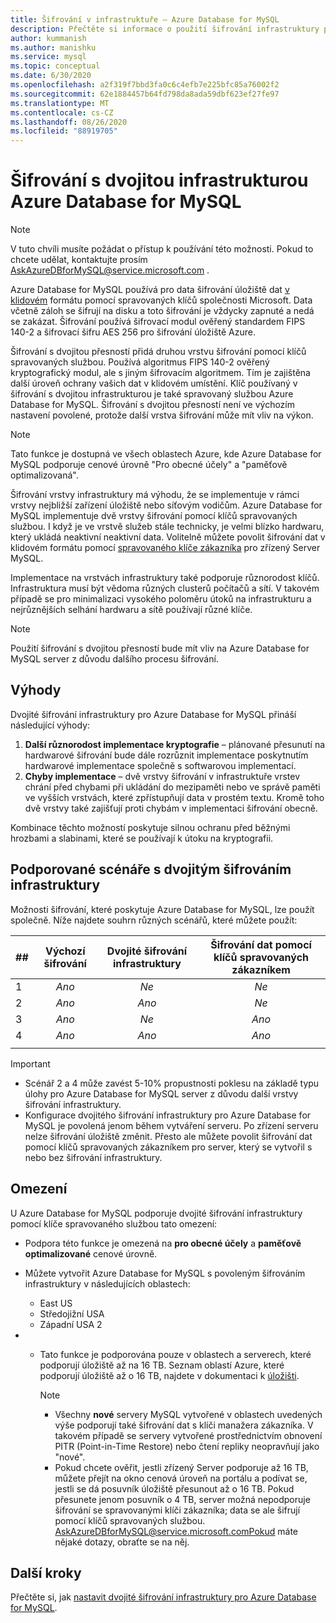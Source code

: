 ```yaml
---
title: Šifrování v infrastruktuře – Azure Database for MySQL
description: Přečtěte si informace o použití šifrování infrastruktury pro přidání druhé vrstvy šifrování pomocí klíčů spravovaných službou.
author: kummanish
ms.author: manishku
ms.service: mysql
ms.topic: conceptual
ms.date: 6/30/2020
ms.openlocfilehash: a2f319f7bbd3fa0c6c4efb7e225bfc85a76002f2
ms.sourcegitcommit: 62e1884457b64fd798da8ada59dbf623ef27fe97
ms.translationtype: MT
ms.contentlocale: cs-CZ
ms.lasthandoff: 08/26/2020
ms.locfileid: "88919705"
---
```

# <a name="azure-database-for-mysql-infrastructure-double-encryption"></a>Šifrování s dvojitou infrastrukturou Azure Database for MySQL

> [!NOTE]
> V tuto chvíli musíte požádat o přístup k používání této možnosti. Pokud to chcete udělat, kontaktujte prosím AskAzureDBforMySQL@service.microsoft.com .

Azure Database for MySQL používá pro data šifrování úložiště dat [v klidovém](concepts-security.md#at-rest) formátu pomocí spravovaných klíčů společnosti Microsoft. Data včetně záloh se šifrují na disku a toto šifrování je vždycky zapnuté a nedá se zakázat. Šifrování používá šifrovací modul ověřený standardem FIPS 140-2 a šifrovací šifru AES 256 pro šifrování úložiště Azure.

Šifrování s dvojitou přesností přidá druhou vrstvu šifrování pomocí klíčů spravovaných službou. Používá algoritmus FIPS 140-2 ověřený kryptografický modul, ale s jiným šifrovacím algoritmem. Tím je zajištěna další úroveň ochrany vašich dat v klidovém umístění. Klíč používaný v šifrování s dvojitou infrastrukturou je také spravovaný službou Azure Database for MySQL. Šifrování s dvojitou přesností není ve výchozím nastavení povolené, protože další vrstva šifrování může mít vliv na výkon.

> [!NOTE]
> Tato funkce je dostupná ve všech oblastech Azure, kde Azure Database for MySQL podporuje cenové úrovně "Pro obecné účely" a "paměťově optimalizovaná".

Šifrování vrstvy infrastruktury má výhodu, že se implementuje v rámci vrstvy nejbližší zařízení úložiště nebo síťovým vodičům. Azure Database for MySQL implementuje dvě vrstvy šifrování pomocí klíčů spravovaných službou. I když je ve vrstvě služeb stále technicky, je velmi blízko hardwaru, který ukládá neaktivní neaktivní data. Volitelně můžete povolit šifrování dat v klidovém formátu pomocí [spravovaného klíče zákazníka](concepts-data-encryption-mysql.md) pro zřízený Server MySQL. 

Implementace na vrstvách infrastruktury také podporuje různorodost klíčů. Infrastruktura musí být vědoma různých clusterů počítačů a sítí. V takovém případě se pro minimalizaci vysokého poloměru útoků na infrastrukturu a nejrůznějších selhání hardwaru a sítě používají různé klíče. 

> [!NOTE]
> Použití šifrování s dvojitou přesností bude mít vliv na Azure Database for MySQL server z důvodu dalšího procesu šifrování.

## <a name="benefits"></a>Výhody

Dvojité šifrování infrastruktury pro Azure Database for MySQL přináší následující výhody:

1. **Další různorodost implementace kryptografie** – plánované přesunutí na hardwarové šifrování bude dále rozrůznit implementace poskytnutím hardwarové implementace společně s softwarovou implementací.
2. **Chyby implementace** – dvě vrstvy šifrování v infrastruktuře vrstev chrání před chybami při ukládání do mezipaměti nebo ve správě paměti ve vyšších vrstvách, které zpřístupňují data v prostém textu. Kromě toho dvě vrstvy také zajišťují proti chybám v implementaci šifrování obecně.

Kombinace těchto možností poskytuje silnou ochranu před běžnými hrozbami a slabinami, které se používají k útoku na kryptografii.

## <a name="supported-scenarios-with-infrastructure-double-encryption"></a>Podporované scénáře s dvojitým šifrováním infrastruktury

Možnosti šifrování, které poskytuje Azure Database for MySQL, lze použít společně. Níže najdete souhrn různých scénářů, které můžete použít:

|  ##   | Výchozí šifrování | Dvojité šifrování infrastruktury | Šifrování dat pomocí klíčů spravovaných zákazníkem  |
|:------|:------------------:|:--------------------------------:|:--------------------------------------------:|
| 1     | *Ano*              | *Ne*                             | *Ne*                                         |
| 2     | *Ano*              | *Ano*                            | *Ne*                                         |
| 3     | *Ano*              | *Ne*                             | *Ano*                                        |
| 4     | *Ano*              | *Ano*                            | *Ano*                                        |
|       |                    |                                  |                                              |

> [!Important]
> - Scénář 2 a 4 může zavést 5-10% propustnosti poklesu na základě typu úlohy pro Azure Database for MySQL server z důvodu další vrstvy šifrování infrastruktury.
> - Konfigurace dvojitého šifrování infrastruktury pro Azure Database for MySQL je povolená jenom během vytváření serveru. Po zřízení serveru nelze šifrování úložiště změnit. Přesto ale můžete povolit šifrování dat pomocí klíčů spravovaných zákazníkem pro server, který se vytvořil s nebo bez šifrování infrastruktury.

## <a name="limitations"></a>Omezení

U Azure Database for MySQL podporuje dvojité šifrování infrastruktury pomocí klíče spravovaného službou tato omezení:

* Podpora této funkce je omezená na **pro obecné účely** a **paměťově optimalizované** cenové úrovně.
* Můžete vytvořit Azure Database for MySQL s povoleným šifrováním infrastruktury v následujících oblastech:

   * East US
   * Středojižní USA
   * Západní USA 2
   
* * Tato funkce je podporována pouze v oblastech a serverech, které podporují úložiště až na 16 TB. Seznam oblastí Azure, které podporují úložiště až o 16 TB, najdete v dokumentaci k [úložišti](concepts-pricing-tiers.md#storage).

    > [!NOTE]
    > - Všechny **nové** servery MySQL vytvořené v oblastech uvedených výše podporují také šifrování dat s klíči manažera zákazníka. V takovém případě se servery vytvořené prostřednictvím obnovení PITR (Point-in-Time Restore) nebo čtení repliky neopravňují jako "nové".
    > - Pokud chcete ověřit, jestli zřízený Server podporuje až 16 TB, můžete přejít na okno cenová úroveň na portálu a podívat se, jestli se dá posuvník úložiště přesunout až o 16 TB. Pokud přesunete jenom posuvník o 4 TB, server možná nepodporuje šifrování se spravovanými klíči zákazníka; data se ale šifrují pomocí klíčů spravovaných službou. AskAzureDBforMySQL@service.microsoft.comPokud máte nějaké dotazy, obraťte se na něj.

## <a name="next-steps"></a>Další kroky

Přečtěte si, jak [nastavit dvojité šifrování infrastruktury pro Azure Database for MySQL](howto-double-encryption.md).
